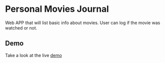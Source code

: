 # Personal Movies Journal
Web APP that will list basic info about movies. User can log if the movie was watched or not.

## Demo
Take a look at the live [demo](https://jarvis.net.pl/oskar/personal-movies-journal/)